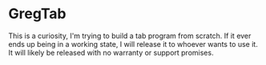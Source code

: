 # GregTab

This is a curiosity, I'm trying to build a tab program from scratch. If it ever ends up being in a working state, I will release it to whoever wants to use it. It will likely be released with no warranty or support promises.